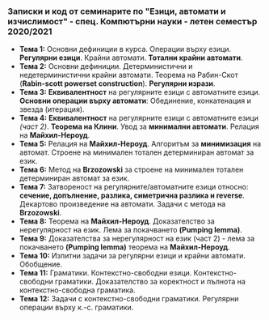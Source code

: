 ### Записки и код от семинарите по "Езици, автомати и изчислимост" - спец. Компютърни науки - летен семестър 2020/2021


 - **Тема  1:**  Основни дефиниции в курса. Операции върху езици. **Регулярни езици**. Крайни автомати. **Тотални крайни автомати**.
 - **Тема  2:**  Основни дефиниции. Детерминистични и недетерминистични крайни автомати. Теорема на Рабин-Скот (**Rabin-scott powerset construction**). **Регулярни изрази**.
 - **Тема  3:**  **Еквивалентност** на регулярните езици с автоматните езици. **Основни операции върху автомати**: Обединение, конкатенация и звезда (итерация).
 - **Тема  4:** **Еквивалентност** на регулярните езици с автоматните езици *(част 2)*. **Теорема на Клини**. Увод за **минимални автомати**. Релация на **Майхил-Нероуд**.
 - **Тема  5:**   Релация на **Майхил-Нероуд**. Алгоритъм за **минимизация** на автомат. Строене на минимален тотален детерминиран автомат за език.
 - **Тема  6:**   Метод на **Brzozowski** за строене на минимален тотален детерминиран автомат за език.
 - **Тема  7:**   Затвореност на регулярните/автоматните езици относно: **сечение, допълнение, разлика, симетрична разлика и reverse**. Декартово произведение на автомати. Задачи с метода на **Brzozowski**.
 - **Тема  8:**   Теорема на **Майхил-Нероуд**. Доказателство за нерегулярност на език. Лема за покачването **(Pumping lemma)**. 
 - **Тема  9:**   Доказателства за нерегулярност на език (част 2) - лема за покачването **(Pumping lemma)** теорема на **Майхил-Нероуд**. 
 - **Тема  10:**   Изпитни задачи за регулярни езици и крайни автомати. Обобщение. 
 - **Тема  11:**   Граматики. Контекстно-свободни езици. Контекстно-свободни граматики. Доказателство за коректност и пълнота на контекстно-свободна граматика.
 - **Тема  12:**   Задачи с контекстно-свободни граматики. Регулярни операции върху к.-с. граматики.
